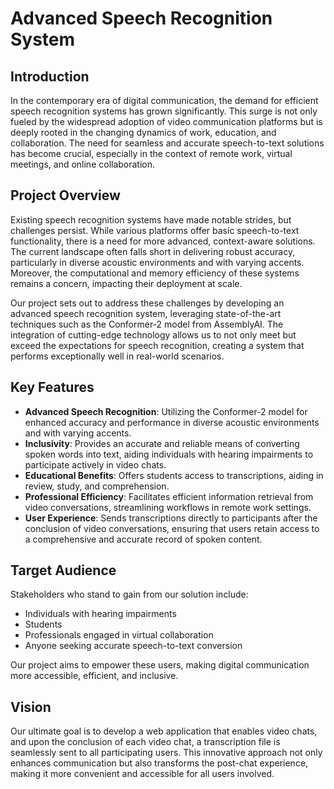# Advanced Speech Recognition System

## Introduction

In the contemporary era of digital communication, the demand for efficient speech recognition systems has grown significantly. This surge is not only fueled by the widespread adoption of video communication platforms but is deeply rooted in the changing dynamics of work, education, and collaboration. The need for seamless and accurate speech-to-text solutions has become crucial, especially in the context of remote work, virtual meetings, and online collaboration.

## Project Overview

Existing speech recognition systems have made notable strides, but challenges persist. While various platforms offer basic speech-to-text functionality, there is a need for more advanced, context-aware solutions. The current landscape often falls short in delivering robust accuracy, particularly in diverse acoustic environments and with varying accents. Moreover, the computational and memory efficiency of these systems remains a concern, impacting their deployment at scale.

Our project sets out to address these challenges by developing an advanced speech recognition system, leveraging state-of-the-art techniques such as the Conformer-2 model from AssemblyAI. The integration of cutting-edge technology allows us to not only meet but exceed the expectations for speech recognition, creating a system that performs exceptionally well in real-world scenarios.

## Key Features

- **Advanced Speech Recognition**: Utilizing the Conformer-2 model for enhanced accuracy and performance in diverse acoustic environments and with varying accents.
- **Inclusivity**: Provides an accurate and reliable means of converting spoken words into text, aiding individuals with hearing impairments to participate actively in video chats.
- **Educational Benefits**: Offers students access to transcriptions, aiding in review, study, and comprehension.
- **Professional Efficiency**: Facilitates efficient information retrieval from video conversations, streamlining workflows in remote work settings.
- **User Experience**: Sends transcriptions directly to participants after the conclusion of video conversations, ensuring that users retain access to a comprehensive and accurate record of spoken content.

## Target Audience

Stakeholders who stand to gain from our solution include:

- Individuals with hearing impairments
- Students
- Professionals engaged in virtual collaboration
- Anyone seeking accurate speech-to-text conversion

Our project aims to empower these users, making digital communication more accessible, efficient, and inclusive.

## Vision

Our ultimate goal is to develop a web application that enables video chats, and upon the conclusion of each video chat, a transcription file is seamlessly sent to all participating users. This innovative approach not only enhances communication but also transforms the post-chat experience, making it more convenient and accessible for all users involved.
